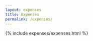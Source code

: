```yaml
---
layout: expenses
title: Expenses
permalink: /expenses/
---
```


{% include expenses/expenses.html %}
